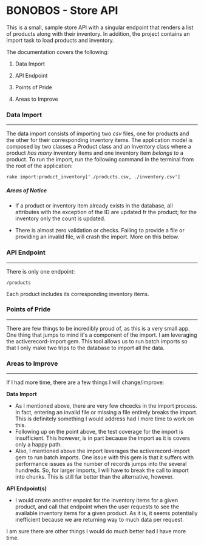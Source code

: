 # BONOBOS - Store API

This is a small, sample store API with a singular endpoint that renders a list of products along with their inventory. In addition, the project contains an import task to load products and inventory.

The documentation covers the following:

1. Data Import

2. API Endpoint

3. Points of Pride

4. Areas to Improve



### Data Import
---------------

The data import consists of importing two *csv* files, one for products and the other for their corresponding inventory items. 
The application model is composed by two classes a Product class and an Inventory class where a product *has many* inventory items and one inventory item *belongs to* a product. 
To run the import, run the following command in the terminal from the root of the application: 

```
rake import:product_inventory['./products.csv, ./inventory.csv']
```

##### Areas of Notice

* If a product or inventory item already exists in the database, all attributes with the exception of the ID are updated fr the product; for the inventory only the count is updated.

* There is almost zero validation or checks. Failing to provide a file or providing an invalid file, will crash the import. More on this below.




### API Endpoint
-----------------

There is only one endpoint:

```/products```

Each product includes its corresponding inventory items.



### Points of Pride
--------------------

There are few things to be incredibly proud of, as this is a very small app. One thing that jumps to mind it's a component of the import. I am leveraging the activerecord-import gem. This tool allows us to run batch imports so that I only make two trips to the database to import all the data. 



### Areas to Improve
---------------------

If I had more time, there are a few things I will change/improve:

**Data Import**
  * As I mentioned above, there are very few chcecks in the import process. In fact, entering an invalid file or missing a file entirely breaks the import. This is definitely something I would address had I more time to work on this. 
  * Following up on the point above, the test coverage for the import is insufficient. This however, is in part because the import as it is covers only a happy path.
  * Also, I mentioned above the import leverages the activerecord-import gem to run batch imports. One issue with this gem is that it suffers with performance issues as the number of records jumps into the several hundreds. So, for larger imports, I will have to break the call to import into chunks. This is still far better than the alternative, however.
  
  **API Endpoint(s)**
  * I would create another enpoint for the inventory items for a given product, and call that endpoint when the user requests to see the available inventory items for a given product. As it is, it seems potentially inefficient because we are returning way to much data  per request.
  
I am sure there are other things I would do much better had I have more time. 
